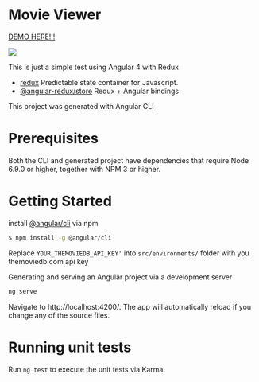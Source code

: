 # Movie Viewer
[DEMO HERE!!!](http://www.matteoterrinoni.it/movie-viewer)

![](http://github.com/matteoterrinoni/movie-viewer/blob/master/sample.gif?raw=true)

This is just a simple test using Angular 4 with Redux

 - [redux](https://github.com/reactjs/redux) Predictable state container for Javascript.
 - [@angular-redux/store](https://github.com/angular-redux/store) Redux + Angular bindings

This project was generated with Angular CLI

# Prerequisites

Both the CLI and generated project have dependencies that require Node 6.9.0 or higher, together with NPM 3 or higher.


# Getting Started

install [@angular/cli](https://github.com/angular/angular-cli) via npm

```sh
$ npm install -g @angular/cli
```

Replace ```YOUR_THEMOVIEDB_API_KEY'``` into ```src/environments/``` folder with you themoviedb.com api key

Generating and serving an Angular project via a development server
```sh
ng serve
```

Navigate to http://localhost:4200/. The app will automatically reload if you change any of the source files.

# Running unit tests

Run ```ng test``` to execute the unit tests via Karma.
